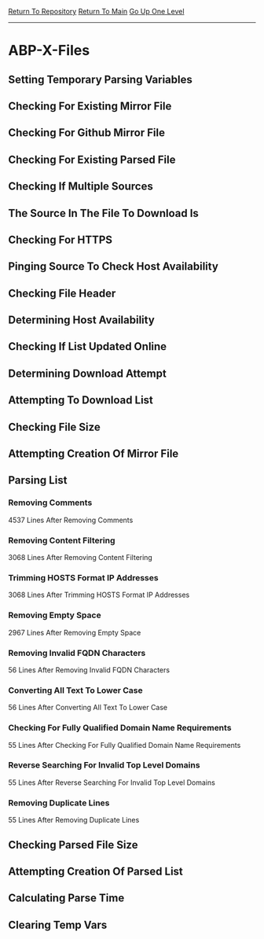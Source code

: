 [Return To Repository](https://github.com/deathbybandaid/piholeparser/)
[Return To Main](https://github.com/deathbybandaid/piholeparser/blob/master/RecentRunLogs/Mainlog.md)
[Go Up One Level](https://github.com/deathbybandaid/piholeparser/blob/master/RecentRunLogs/TopLevelScripts/30-Processing-External-Blacklists.md)
____________________________________
# ABP-X-Files
## Setting Temporary Parsing Variables
## Checking For Existing Mirror File
## Checking For Github Mirror File
## Checking For Existing Parsed File
## Checking If Multiple Sources
## The Source In The File To Download Is
## Checking For HTTPS
## Pinging Source To Check Host Availability
## Checking File Header
## Determining Host Availability
## Checking If List Updated Online
## Determining Download Attempt
## Attempting To Download List
## Checking File Size
## Attempting Creation Of Mirror File
## Parsing List
### Removing Comments
4537 Lines After Removing Comments
### Removing Content Filtering
3068 Lines After Removing Content Filtering
### Trimming HOSTS Format IP Addresses
3068 Lines After Trimming HOSTS Format IP Addresses
### Removing Empty Space
2967 Lines After Removing Empty Space
### Removing Invalid FQDN Characters
56 Lines After Removing Invalid FQDN Characters
### Converting All Text To Lower Case
56 Lines After Converting All Text To Lower Case
### Checking For Fully Qualified Domain Name Requirements
55 Lines After Checking For Fully Qualified Domain Name Requirements
### Reverse Searching For Invalid Top Level Domains
55 Lines After Reverse Searching For Invalid Top Level Domains
### Removing Duplicate Lines
55 Lines After Removing Duplicate Lines
## Checking Parsed File Size
## Attempting Creation Of Parsed List
## Calculating Parse Time
## Clearing Temp Vars
